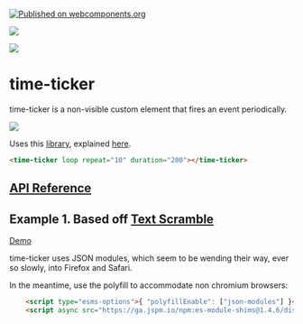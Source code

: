 [![Published on webcomponents.org](https://img.shields.io/badge/webcomponents.org-published-blue.svg)](https://www.webcomponents.org/element/time-ticker)

<a href="https://nodei.co/npm/time-ticker/"><img src="https://nodei.co/npm/time-ticker.png"></a>

<img src="http://img.badgesize.io/https://cdn.jsdelivr.net/npm/time-ticker@0.0.2/dist/time-ticker.iife.min.js?compression=gzip">

# time-ticker

time-ticker is a non-visible custom element that fires an event periodically.

![](https://media.giphy.com/media/Hlb53yZwhKobm/giphy.gif)

Uses this [library](https://gist.github.com/jakearchibald/cb03f15670817001b1157e62a076fe95), explained [here](https://youtu.be/MCi6AZMkxcU).

```html
<time-ticker loop repeat="10" duration="200"></time-ticker>
```

## [API Reference](https://cf-sw.bahrus.workers.dev/?href=https%3A%2F%2Fcdn.jsdelivr.net%2Fnpm%2Ftime-ticker%400.0.19%2Fcustom-elements.json&stylesheet=https%3A%2F%2Fcdn.jsdelivr.net%2Fnpm%2Fwc-info%2Fsimple-ce-style.css&embedded=false&tags=&ts=2022-02-13T23%3A16%3A52.755Z&tocXSLT=https%3A%2F%2Fcdn.jsdelivr.net%2Fnpm%2Fwc-info%2Ftoc.xsl)



## Example 1.  Based off [Text Scramble](https://codepen.io/soulwire/pen/mErPAK)

[Demo](https://jsfiddle.net/bahrus/w4527xk0/1/)

time-ticker uses JSON modules, which seem to be wending their way, ever so slowly, into Firefox and Safari.

In the meantime, use the polyfill to accommodate non chromium browsers:

```html
    <script type="esms-options">{ "polyfillEnable": ["json-modules"] }</script>
    <script async src="https://ga.jspm.io/npm:es-module-shims@1.4.6/dist/es-module-shims.js"></script>
```

